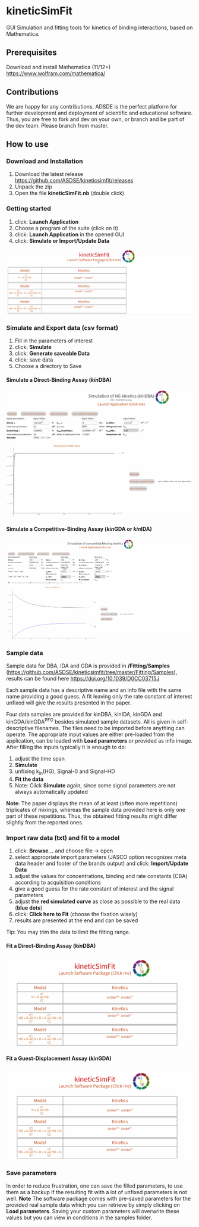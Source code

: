 # kineticSimFit

GUI Simulation and fitting tools for kinetics of binding interactions, based on Mathematica.

## Prerequisites

Download and install Mathematica (11/12+) <https://www.wolfram.com/mathematica/>

## Contributions

We are happy for any contributions. ADSDE is the perfect platform for further development and deployment of scientific and educational software. Thus, you are free to fork and dev on your own, or branch and be part of the dev team. Please branch from master.

## How to use

### Download and Installation

1. Download the latest release <https://github.com/ASDSE/kineticsimfit/releases>
2. Unpack the zip
3. Open the file **kineticSimFit.nb** (double click)

### Getting started

1. click: **Launch Application**
2. Choose a program of the suite (click on it)
3. click: **Launch Application** in the opened GUI
4. click: **Simulate or Import/Update Data**

![](Assets/get_started.gif)

### Simulate and Export data (csv format)

1. Fill in the parameters of interest
2. click: **Simulate**
3. click: **Generate saveable Data**
4. click: save data
5. Choose a directory to Save

  #### Simulate a Direct-Binding Assay (*kin*DBA)

![](Assets/SimulationkinDBA.gif)

#### Simulate a Competitive-Binding Assay (*kin*GDA or *kin*IDA)

![](Assets/SimulationkinCBA.gif)

### Sample data

Sample data for DBA, IDA and GDA is provided in **/Fitting/Samples** (<https://github.com/ASDSE/kineticsimfit/tree/master/Fitting/Samples>), results can be found here https://doi.org/10.1039/D0CC03715J

Each sample data has a descriptive name and an info file with the same name providing a good guess. A fit leaving only the rate constant of interest unfixed will give the results presented in the paper.

Four data samples are provided for kinDBA, kinIDA, kinGDA and kinGDA/kinGDA<sup>PFO</sup> besides simulated sample datasets. All is given in self-descriptive filenames. The files need to be imported before anything can operate. The appropriate input values are either pre-loaded from the application, can be loaded with **Load parameters** or provided as info image. After filling the inputs typically it is enough to do:
1. adjust the time span
2. **Simulate**
3.  unfixing k<sub>in</sub>(HG), Signal-0 and Signal-HD
4. **Fit the data**
5. Note: Click **Simulate** again, since some signal parameters are not always automatically updated

**Note**: The paper displays the mean of at least (often more repetitions) triplicates of mixings, whereas the sample data provided here is only one part of these repetitions. Thus, the obtained fitting results might differ slightly from the reported ones.

### Import raw data (txt) and fit to a model

1. click: **Browse...** and choose file -> open
2. select appropriate import parameters (JASCO option recognizes meta data header and footer of the brands output) and click: **Import/Update Data**
3. adjust the values for concentrations, binding and rate constants (CBA) according to acquisition conditions
4. give a good guess for the rate constant of interest and the signal parameters
5. adjust the **red simulated curve** as close as possible to the real data (**blue dots**)
6. click: **Click here to Fit** (choose the fixation wisely)
7. results are presented at the end and can be saved

Tip: You may trim the data to limit the fitting range.

  #### Fit a Direct-Binding Assay (*kin*DBA)

![](Assets/FittingkinDBA_sampleData.gif)

#### Fit a Guest-Displacement Assay (*kin*GDA)

![](Assets/FittingkinGDA_sampleData.gif)

### Save parameters

In order to reduce frustration, one can save the filled parameters, to use them as a backup if the resulting fit with a lot of unfixed parameters is not well. **Note** The software package comes with pre-saved parameters for the provided real sample data which you can retrieve by simply clicking on **Load parameters**. Saving your custom parameters will overwrite these values but you can view in conditions in the samples folder.
